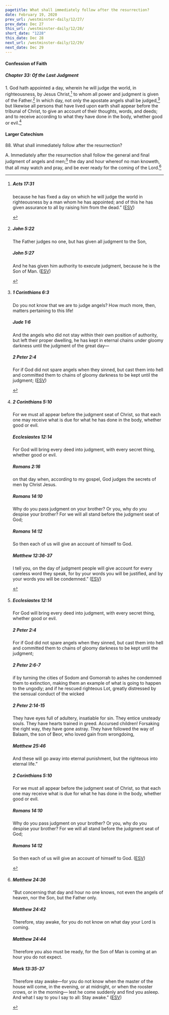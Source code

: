 ```yaml
---
pagetitle: What shall immediately follow after the resurrection?
date: February 19, 2020
prev_url: /westminster-daily/12/27/
prev_date: Dec 27
this_url: /westminster-daily/12/28/
short_date: "1228"
this_date: Dec 28
next_url: /westminster-daily/12/29/
next_date: Dec 29
---
```


#### Confession of Faith

##### Chapter 33: Of the Last Judgment

1\. God hath appointed a day, wherein he will judge the world, in righteousness, by Jesus Christ,[^fnref:wcf1] to whom all power and judgment is given of the Father.[^fnref:wcf2] In which day, not only the apostate angels shall be judged,[^fnref:wcf3] but likewise all persons that have lived upon earth shall appear before the tribunal of Christ, to give an account of their thoughts, words, and deeds; and to receive according to what they have done in the body, whether good or evil.[^fnref:wcf4]

[^fnref:wcf1]: <div class="esv"><h5>Acts 17:31</h5> <div class="esv-text"><p id="p44017031.01-1">because he has fixed a day on which he will judge the world in righteousness by a man whom he has appointed; and of this he has given assurance to all by raising him from the dead.&#8221;  (<a href="http://www.esv.org" class="copyright">ESV</a>)</p> </div> </div>

[^fnref:wcf2]: <div class="esv"><h5>John 5:22</h5> <div class="esv-text"><p id="p43005022.01-1"><span class="woc">The Father judges no one, but has given all judgment to the Son,</span></p> </div><h5>John 5:27</h5> <div class="esv-text"><p id="p43005027.01-2"><span class="woc">And he has given him authority to execute judgment, because he is the Son of Man.</span>  (<a href="http://www.esv.org" class="copyright">ESV</a>)</p> </div> </div>

[^fnref:wcf3]: <div class="esv"><h5>1 Corinthians 6:3</h5> <div class="esv-text"><p id="p46006003.01-1">Do you not know that we are to judge angels? How much more, then, matters pertaining to this life!</p> </div><h5>Jude 1:6</h5> <div class="esv-text"><p id="p65001006.01-2">And the angels who did not stay within their own position of authority, but left their proper dwelling, he has kept in eternal chains under gloomy darkness until the judgment of the great day&#8212;</p> </div><h5>2 Peter 2:4</h5> <div class="esv-text"><p id="p61002004.01-3">For if God did not spare angels when they sinned, but cast them into hell and committed them to chains of gloomy darkness to be kept until the judgment;  (<a href="http://www.esv.org" class="copyright">ESV</a>)</p> </div> </div>

[^fnref:wcf4]: <div class="esv"><h5>2 Corinthians 5:10</h5> <div class="esv-text"><p id="p47005010.01-1">For we must all appear before the judgment seat of Christ, so that each one may receive what is due for what he has done in the body, whether good or evil.</p> </div><h5>Ecclesiastes 12:14</h5> <div class="esv-text"><p id="p21012014.01-2">For God will bring every deed into judgment, with every secret thing, whether good or evil.</p> </div><h5>Romans 2:16</h5> <div class="esv-text"><p id="p45002016.01-3">on that day when, according to my gospel, God judges the secrets of men by Christ Jesus.</p> </div><h5>Romans 14:10</h5> <div class="esv-text"><p id="p45014010.01-4">Why do you pass judgment on your brother? Or you, why do you despise your brother? For we will all stand before the judgment seat of God;</p> </div><h5>Romans 14:12</h5> <div class="esv-text"><p class="same-paragraph" id="p45014012.01-5">So then each of us will give an account of himself to God.</p> </div><h5>Matthew 12:36-37</h5> <div class="esv-text"><p id="p40012036.01-6"><span class="woc">I tell you, on the day of judgment people will give account for every careless word they speak,</span> <span class="woc">for by your words you will be justified, and by your words you will be condemned.&#8221;</span>  (<a href="http://www.esv.org" class="copyright">ESV</a>)</p> </div> </div>


#### Larger Catechism

88\. What shall immediately follow after the resurrection?

A. Immediately after the resurrection shall follow the general and final judgment of angels and men;[^fnref:wlc1] the day and hour whereof no man knoweth, that all may watch and pray, and be ever ready for the coming of the Lord.[^fnref:wlc2]


[^fnref:wlc1]: <div class="esv"><h5>Ecclesiastes 12:14</h5> <div class="esv-text"><p id="p21012014.01-1">For God will bring every deed into judgment, with every secret thing, whether good or evil.</p> </div><h5>2 Peter 2:4</h5> <div class="esv-text"><p id="p61002004.01-2">For if God did not spare angels when they sinned, but cast them into hell and committed them to chains of gloomy darkness to be kept until the judgment;</p> </div><h5>2 Peter 2:6-7</h5> <div class="esv-text"><p id="p61002006.01-3">if by turning the cities of Sodom and Gomorrah to ashes he condemned them to extinction, making them an example of what is going to happen to the ungodly; and if he rescued righteous Lot, greatly distressed by the sensual conduct of the wicked</p> </div><h5>2 Peter 2:14-15</h5> <div class="esv-text"><p id="p61002014.01-4">They have eyes full of adultery, insatiable for sin. They entice unsteady souls. They have hearts trained in greed. Accursed children! Forsaking the right way, they have gone astray. They have followed the way of Balaam, the son of Beor, who loved gain from wrongdoing,</p> </div><h5>Matthew 25:46</h5> <div class="esv-text"><p id="p40025046.01-5"><span class="woc">And these will go away into eternal punishment, but the righteous into eternal life.&#8221;</span></p> </div><h5>2 Corinthians 5:10</h5> <div class="esv-text"><p id="p47005010.01-6">For we must all appear before the judgment seat of Christ, so that each one may receive what is due for what he has done in the body, whether good or evil.</p> </div><h5>Romans 14:10</h5> <div class="esv-text"><p id="p45014010.01-7">Why do you pass judgment on your brother? Or you, why do you despise your brother? For we will all stand before the judgment seat of God;</p> </div><h5>Romans 14:12</h5> <div class="esv-text"><p class="same-paragraph" id="p45014012.01-8">So then each of us will give an account of himself to God.  (<a href="http://www.esv.org" class="copyright">ESV</a>)</p> </div> </div>

[^fnref:wlc2]: <div class="esv"><h5>Matthew 24:36</h5> <div class="esv-text"> <p id="p40024036.08-1"><span class="woc">&#8220;But concerning that day and hour no one knows, not even the angels of heaven, nor the Son, but the Father only.</span></p> </div><h5>Matthew 24:42</h5> <div class="esv-text"><p id="p40024042.01-2"><span class="woc">Therefore, stay awake, for you do not know on what day your Lord is coming.</span></p> </div><h5>Matthew 24:44</h5> <div class="esv-text"><p id="p40024044.01-3"><span class="woc">Therefore you also must be ready, for the Son of Man is coming at an hour you do not expect.</span></p> </div><h5>Mark 13:35-37</h5> <div class="esv-text"><p id="p41013035.01-4"><span class="woc">Therefore stay awake&#8212;for you do not know when the master of the house will come, in the evening, or at midnight, or when the rooster crows, or in the morning&#8212;</span> <span class="woc">lest he come suddenly and find you asleep.</span> <span class="woc">And what I say to you I say to all: Stay awake.&#8221;</span>  (<a href="http://www.esv.org" class="copyright">ESV</a>)</p> </div> </div>

